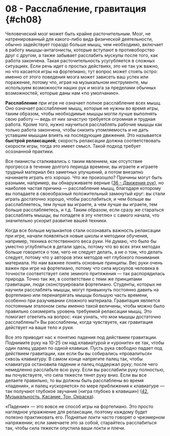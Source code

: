 # 08 - Расслабление, гравитация {#ch08}

Человеческий мозг может быть крайне расточительным. Мозг, не натренированный для какого-либо вида физической деятельности, обычно задействует гораздо больше мышц, чем необходимо, включает в работу мышцы-антагонисты, которые вступают в противоборство друг с другом, а также забывает расслабить мускулы после того, как работа закончена. Такая расточительность усугубляется в сложных ситуациях. Если речь идет о простых действиях, это не так уж важно, но что касается игры на фортепиано, тут вопрос может стоять остро: именно от этого поведения мозга может зависеть ваш успех или поражение, потому что, играя на музыкальном инструменте, мы используем возможности наших рук и мозга за пределами обычных возможностей, которые даны нам «по умолчанию».

**Расслабление** при игре не означает полное расслабление всех мышц. Оно означает расслабление мышц, которые не нужны во время игры, таким образом, чтобы необходимые мышцы могли лучше выполнять свою работу — ведь от них зачастую требуется огромная и трудная работа. Кроме того, нужно научиться расслаблять рабочие мышцы как только работа закончена, чтобы снизить утомляемость и не дать уставшим мышцам влиять на последующие движения. Это называется **быстрой релаксацией**; скорость релаксации должна соответствовать скорости игры, тогда это имеет смысл. Такой подход требует осознанной практики.

Все пианисты сталкивались с таким явлением, как отсутствие прогресса в течение долгого периода времени; вы играете и играете трудный материал без заметных улучшений, а потом внезапно начинаете играть его хорошо. Что же произошло? Причины могут быть разными, например, вы обнаруживаете верные ([36 - Движения рук](#ch36)), но наиболее частая причина — расслабление мышц, благодаря которому вы попадаете в своеобразный положительный замкнутый круг: вы стали играть достаточно хорошо, чтобы расслабиться, и чем больше вы расслабляетесь, тем лучше вы играете, а чем лучше вы играете, тем больше расслабляетесь, и т.д. Таким образом, если сразу же стараться расслаблять мышцы, вы попадете в эту «петлю» с самого начала, что значительно ускорит развитие вашей техники.

Когда все больше музыкантов стали осознавать важность релаксации при игре, начали появляться новые школы и методики обучения, например, техника естественного веса руки. Не думаю, что было бы уместно углубляться в детали здесь, потому что во всех этих методах больше говорится о том, чего не следует делать, а не о том, что делать следует, потому что у авторов этих методов нет глубокого понимания материала. Но нам важнее понять основные принципы. Вес руки очень важен при игре на фортепиано, потому что сила мускулов человека в точности соответствует силе земного притяжения — так распорядилась природа. Точно так же, в соответствии с теми же принципами гравитации, люди сконструировали фортепиано. Студенты, которых не научили расслаблять мышцы, могут привыкнуть постоянно давить на фортепиано или перенапрягать мышцы большую часть времени, особенно при разучивании сложного материала. Гравитация является постоянным эталоном силы именно такой величины, чтобы можно было правильно соизмерять уровень требуемой релаксации мышц. Это помогает ответить на вопрос: «как узнать, что мои мышцы достаточно расслаблены?» Вы расслаблены, когда чувствуете, как гравитация действует на ваше тело и руки.

Все это приводит нас к понятию падения под действием гравитации. Поднимите руку на 10-25 см над клавиатурой и «уроните» ее так, чтобы один палец ударил по одной клавише. Пусть рука свободно падает под действием гравитации, как если бы вы собирались «провалиться» сквозь клавиатуру. В самом конце напрягите палец так, чтобы клавиатура остановила падение и палец поддержал руку; после чего немедленно расслабьте всю руку. Если вы расслабили руку полностью, вы почувствуете, что сила тяжести тянет руку вниз. Если вы все делаете правильно, то вы должны быть расслаблены во время «падения», и палец «ускоряется» по мере приближения к клавиатуре — так получают глубокое звучание («игра глубоко в клавиши») ([42, Музыкальность, Касание, Тон, Окраска](#ch42)).

«Падение» — это вовсе не способ игры на фортепиано. Это просто наглядное упражнение для релаксации, поэтому каждому будет полезно практиковать его. Поднятые локти часто говорят о чрезмерном напряжении; если замечаете это за собой, старайтесь расслабиться так, чтобы сила тяжести опустила ваши локти и плечи.
